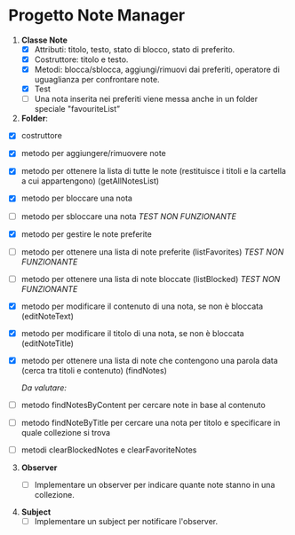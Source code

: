 # Progetto Note Manager


1. **Classe Note**
    - [x] Attributi: titolo, testo, stato di blocco, stato di preferito.
    - [x] Costruttore: titolo e testo.
    - [x] Metodi: blocca/sblocca, aggiungi/rimuovi dai preferiti, operatore di uguaglianza per confrontare note.
    - [x] Test
    - [ ] Una nota inserita nei preferiti viene messa anche in un folder speciale "favouriteList”

2.  **Folder**:

- [x] costruttore
- [x] metodo per aggiungere/rimuovere note
- [x] metodo per ottenere la lista di tutte le note (restituisce i titoli e la cartella a cui appartengono) (getAllNotesList)
- [x] metodo per bloccare una nota
- [ ] metodo per sbloccare una nota _TEST NON FUNZIONANTE_


- [x] metodo per gestire le note preferite
- [ ] metodo per ottenere una lista di note preferite (listFavorites) _TEST NON FUNZIONANTE_
- [ ] metodo per ottenere una lista di note bloccate (listBlocked) _TEST NON FUNZIONANTE_


- [x] metodo per modificare il contenuto di una nota, se non è bloccata (editNoteText)
- [x] metodo per modificare il titolo di una nota, se non è bloccata (editNoteTitle)


- [x] metodo per ottenere una lista di note che contengono una parola data (cerca tra titoli e contenuto) (findNotes)
 

   _Da valutare:_
- [ ] metodo findNotesByContent per cercare note in base al contenuto
- [ ] metodo findNoteByTitle per cercare una nota per titolo e specificare in quale collezione si trova


- [ ] metodi clearBlockedNotes‎ e clearFavoriteNotes‎

3. **Observer**
   - [ ] Implementare un observer per indicare quante note stanno in una collezione. 


4. **Subject**
   - [ ] Implementare un subject per notificare l'observer.